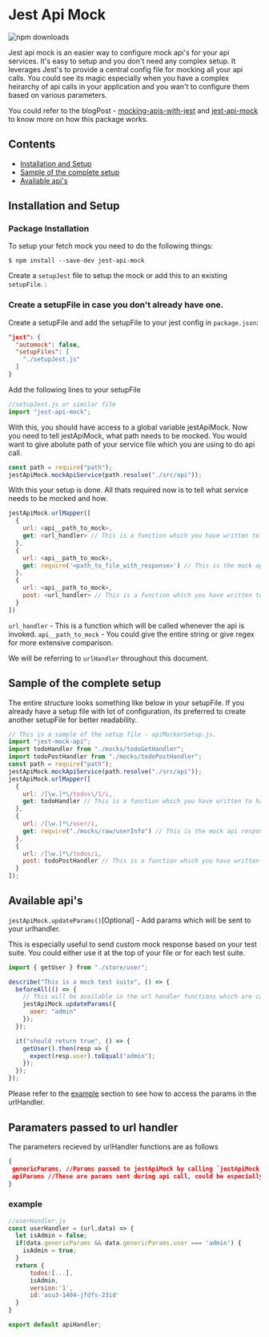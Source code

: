 # Jest Api Mock

![npm downloads](https://img.shields.io/npm/dw/jest-api-mock)

Jest api mock is an easier way to configure mock api's for your api services. It's easy to setup and you don't need any complex setup. It leverages Jest's to provide a central config file for mocking all your api calls. You could see its magic especially when you have a complex heirarchy of api calls in your application and you wan't to configure them based on various parameters.

You could refer to the blogPost - [mocking-apis-with-jest](https://medium.com/@prajnavantha001/mocking-multiple-apis-with-jest-54524561793c) and [jest-api-mock](https://medium.com/@prajnavantha001/mocking-multiple-apis-with-jest-using-jest-api-mock-part-2-5241f3abb64c) to know more on how this package works.

## Contents

- [Installation and Setup](#installation-and-setup)
- [Sample of the complete setup](#sample)
- [Available api's](#available-apis)

## Installation and Setup

### Package Installation

To setup your fetch mock you need to do the following things:

```
$ npm install --save-dev jest-api-mock
```

Create a `setupJest` file to setup the mock or add this to an existing `setupFile`. :

### Create a setupFile in case you don't already have one.

Create a setupFile and add the setupFile to your jest config in `package.json`:

```JSON
"jest": {
  "automock": false,
  "setupFiles": [
    "./setupJest.js"
  ]
}
```

Add the following lines to your setupFile

```js
//setupJest.js or similar file
import "jest-api-mock";
```

With this, you should have access to a global variable jestApiMock. Now you need to tell jestApiMock, what path needs to be mocked. You would want to give abolute path of your service file which you are using to do api call.

```js
const path = require("path");
jestApiMock.mockApiService(path.resolve("./src/api"));
```

With this your setup is done. All thats required now is to tell what service needs to be mocked and how.

```js
jestApiMock.urlMapper([
  {
    url: <api__path_to_mock>,
    get: <url_handler> // This is a function which you have written to handle apis ending with /todos/1
  },
  {
    url: <api__path_to_mock>,
    get: require('<path_to_file_with_response>') // This is the mock api response
  },
  {
    url: <api__path_to_mock>,
    post: <url_handler> // This is a function which you have written to handle apis ending with todos/addTodo of type post
  }
])
```

`url_handler` - This is a function which will be called whenever the api is invoked.
`api__path_to_mock` - You could give the entire string or give regex for more extensive comparison.

We will be referring to `urlHandler` throughout this document.

## Sample of the complete setup

The entire structure looks something like below in your setupFile. If you already have a setup file with lot of configuration, its preferred to create another setupFile for better readability.

```js
// This is a sample of the setup file - apiMockerSetup.js.
import "jest-mock-api";
import todoHandler from "./mocks/todoGetHandler";
import todoPostHandler from "./mocks/todoPostHandler";
const path = require("path");
jestApiMock.mockApiService(path.resolve("./src/api"));
jestApiMock.urlMapper([
  {
    url: /[\w.]*\/todos\/1/i,
    get: todoHandler // This is a function which you have written to handle apis ending with /todos/1
  },
  {
    url: /[\w.]*\/user/i,
    get: require("./mocks/raw/userInfo") // This is the mock api response
  },
  {
    url: /[\w.]*\/todos/i,
    post: todoPostHandler // This is a function which you have written to handle apis ending with todos/addTodo of type post
  }
]);
```

## Available api's

`jestApiMock.updateParams()`[Optional] - Add params which will be sent to your urlhandler.

This is especially useful to send custom mock response based on your test suite. You could either use it at the top of your file or for each test suite.

```js
import { getUser } from "./store/user";

describe("This is a mock test suite", () => {
  beforeAll(() => {
    // This will be available in the url handler functions which are called to get the mocks
    jestApiMock.updateParams({
      user: "admin"
    });
  });

  it("should return true", () => {
    getUser().then(resp => {
      expect(resp.user).toEqual("admin");
    });
  });
});
```

Please refer to the [example](#example) section to see how to access the params in the urlHandler.

## Paramaters passed to url handler

The parameters recieved by urlHandler functions are as follows

```JSON
{
 genericParams, //Params passed to jestApiMock by calling `jestApiMock.updateParams()` api
 apiParams //These are params sent during api call, could be especially useful if you want to customize the response based on params sent during POST,DELETE and PUT calls.
}
```

### example

```js
//userHandler.js
const userHandler = (url,data) => {
  let isAdmin = false;
  if(data.genericParams && data.genericParams.user === 'admin') {
    isAdmin = true;
  }
  return {
      todos:[...],
      isAdmin,
      version:'1',
      id:'asu3-1404-jfdfs-23id'
  }
}

export default apiHandler;
```

